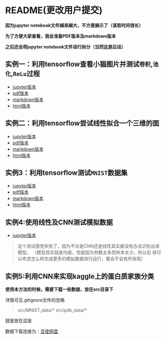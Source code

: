 # README(更改用户提交)

**因为jupyter notebook文件越来越大，不方便展示了（读取时间很长）**

**为了方便大家查看，我会准备PDF版本及markdown版本**

**之后还会将jupyter notebook文件进行拆分（当然这是后话）**


## 实例一：利用tensorflow查看小猫图片并测试`卷积`,`池化`,`ReLu`过程

- [jupyter版本](src/CNN_cat.ipynb)
- [pdf版本](docs-example/CNN_cat.pdf)
- [markdown版本](markdown_example/CNN_cat/CNN_cat.md)
- [html版本](docs/CNN_cat.html)

## 实例二：利用tensorflow尝试线性拟合一个三维的面

- [jupyter版本](src/linear_regression_test.ipynb)
- [pdf版本](docs-example/linear_regression_test.pdf)
- [markdown版本](markdown_example/linear_regression_test/linear_regression_test.md)
- [html版本](docs/linear_regression_test.html)

## 实例3：利用tensorflow测试`MNIST`数据集

- [jupyter版本](src/mnist_test.ipynb)
- [pdf版本](docs-example/mnist_test.pdf)
- [markdown版本](markdown_example/mnist_test/mnist_test.md)
- [html版本](docs/mnist_test.html)

## 实例4:使用线性及CNN测试模拟数据

- [jupyter版本](src/optional.ipynb)

>这个测试感觉失败了，因为不论是CNN还是线性其实都没有办法识别出来模型。
>（模型其实就是均值，但是因为参数太多而样本太少，所以后
>续可以考虑怎么样生成更多的模拟数据进行运行，看会不会有所改观）


## 实例5:利用CNN来实现kaggle上的蛋白质家族分类

**使用本方法的时候，需要下载一些数据，放在src目录下**

详情可见.gitignore文件的忽略

>src/MNIST_data/*
>src/pdb_data/*

就是放在这层

数据下载连接为：[百度网盘](https://pan.baidu.com/s/1A1dgfbdVWV3QjqMLAFYhaA)

